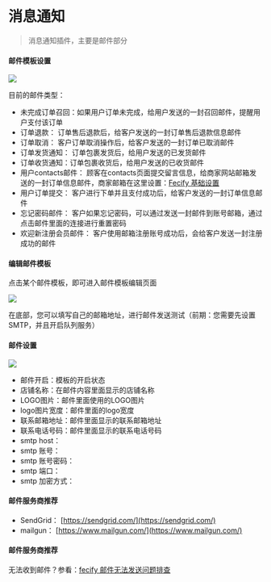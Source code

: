 # 消息通知



> 消息通知插件，主要是邮件部分

#### 邮件模板设置 <a href="#you-jian-mu-ban-she-zhi" id="you-jian-mu-ban-she-zhi"></a>

[![](https://www.fecify.com/doc/cn-1.0/images/smananger\_notice\_1.png)](https://www.fecify.com/doc/cn-1.0/images/smananger\_notice\_1.png)

目前的邮件类型：

* 未完成订单召回：如果用户订单未完成，给用户发送的一封召回邮件，提醒用户支付该订单
* 订单退款： 订单售后退款后，给客户发送的一封订单售后退款信息邮件
* 订单取消： 客户订单取消操作后，给客户发送的一封订单已取消邮件
* 订单发货通知： 订单包裹发货后，给用户发送的已发货邮件
* 订单收货通知：订单包裹收货后，给用户发送的已收货邮件
* 用户contacts邮件： 顾客在contacts页面提交留言信息，给商家网站邮箱发送的一封订单信息邮件，商家邮箱在这里设置：[Fecify 基础设置](https://www.fecify.com/doc/cn-1.0/fecify-merchant-admin-config-base.html)
* 用户订单提交： 客户进行下单并且支付成功后，给客户发送的一封订单信息邮件
* 忘记密码邮件： 客户如果忘记密码，可以通过发送一封邮件到账号邮箱，通过点击邮件里面的连接进行重置密码
* 欢迎新注册会员邮件： 客户使用邮箱注册账号成功后，会给客户发送一封注册成功的邮件

#### 编辑邮件模板 <a href="#bian-ji-you-jian-mu-ban" id="bian-ji-you-jian-mu-ban"></a>

点击某个邮件模板，即可进入邮件模板编辑页面

[![](https://www.fecify.com/doc/cn-1.0/images/smananger\_notice\_2.png)](https://www.fecify.com/doc/cn-1.0/images/smananger\_notice\_2.png)

在底部，您可以填写自己的邮箱地址，进行邮件发送测试（前期：您需要先设置SMTP，并且开启队列服务）

#### 邮件设置 <a href="#you-jian-she-zhi" id="you-jian-she-zhi"></a>

[![](https://www.fecify.com/doc/cn-1.0/images/smananger\_notice\_3.png)](https://www.fecify.com/doc/cn-1.0/images/smananger\_notice\_3.png)

* 邮件开启：模板的开启状态
* 店铺名称：在邮件内容里面显示的店铺名称
* LOGO图片：邮件里面使用的LOGO图片
* logo图片宽度：邮件里面的logo宽度
* 联系邮箱地址：邮件里面显示的联系邮箱地址
* 联系电话号码：邮件里面显示的联系电话号码
* smtp host：
* smtp 账号：
* smtp 账号密码：
* smtp 端口：
* smtp 加密方式：

#### 邮件服务商推荐 <a href="#you-jian-fu-wu-shang-tui-jian" id="you-jian-fu-wu-shang-tui-jian"></a>

* SendGrid： [https://sendgrid.com/](https://sendgrid.com/)
* mailgun： [https://www.mailgun.com/](https://www.mailgun.com/)

#### 邮件服务商推荐 <a href="#you-jian-fu-wu-shang-tui-jian-1" id="you-jian-fu-wu-shang-tui-jian-1"></a>

无法收到邮件？参看：[fecify 邮件无法发送问题排查](https://www.fecify.com/doc/cn-1.0/fecify-shop-qa-email-not-send.html)
